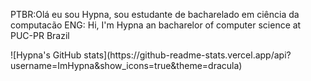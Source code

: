 PTBR:Olá eu sou Hypna, sou estudante de bacharelado em ciência da computacão
ENG: Hi, I'm Hypna an bacharelor of computer science at PUC-PR Brazil



<div>
![Hypna's GitHub stats](https://github-readme-stats.vercel.app/api?username=ImHypna&show_icons=true&theme=dracula)
<div>

